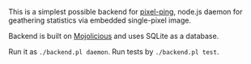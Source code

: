This is a simplest possible backend for [pixel-ping](https://documentcloud.github.io/pixel-ping/), node.js daemon for geathering statistics via embedded single-pixel image.

Backend is built on [Mojolicious](https://github.com/kraih/mojo) and uses SQLite as a database.

Run it as `./backend.pl daemon`. Run tests by `./backend.pl test`.
